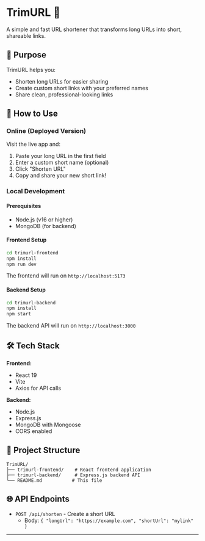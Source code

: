 # TrimURL 🔗

A simple and fast URL shortener that transforms long URLs into short, shareable links.

## 📝 Purpose

TrimURL helps you:
- Shorten long URLs for easier sharing
- Create custom short links with your preferred names
- Share clean, professional-looking links

## 🚀 How to Use

### Online (Deployed Version)
Visit the live app and:
1. Paste your long URL in the first field
2. Enter a custom short name (optional)
3. Click "Shorten URL" 
4. Copy and share your new short link!

### Local Development

#### Prerequisites
- Node.js (v16 or higher)
- MongoDB (for backend)

#### Frontend Setup
```bash
cd trimurl-frontend
npm install
npm run dev
```
The frontend will run on `http://localhost:5173`

#### Backend Setup
```bash
cd trimurl-backend
npm install
npm start
```
The backend API will run on `http://localhost:3000`

## 🛠️ Tech Stack

**Frontend:**
- React 19
- Vite
- Axios for API calls

**Backend:**
- Node.js
- Express.js
- MongoDB with Mongoose
- CORS enabled

## 📁 Project Structure

```
TrimURL/
├── trimurl-frontend/    # React frontend application
├── trimurl-backend/     # Express.js backend API
└── README.md           # This file
```

## 🌐 API Endpoints

- `POST /api/shorten` - Create a short URL
  - Body: `{ "longUrl": "https://example.com", "shortUrl": "mylink" }`


---


